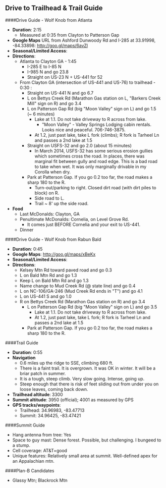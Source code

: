 Drive to Trailhead & Trail Guide
--------------------------------------------------------
####Drive Guide - Wolf Knob from Atlanta

* **Duration**: 2:15
    * Measured at 0:35 from Clayton to Patterson Gap
* **Google Maps** URL from Ashford Dunwoody Rd and I-285 at 33.91998, -84.33898: http://goo.gl/maps/6avZl
* **Seasonal/Limited Access**:
* **Directions**:
    * Atlanta to Clayton GA - 1:45
        * I-285 E to I-85 N
        * I-985 N and go 23.8
        * Straight on US-23 N + US-441 for 52
    * From Clayton GA (intersection of US-441 and US-76) to trailhead - 0:30 :
		* Straight on US-441 N and go 6.7
	    * L on Bettys Creek Rd (Marathon Gas station on L, "Barkers Creek Mill" sign on R) and go 3.4
    	* L on Patterson Gap Rd (big "Moon Valley" sign on L) and go 1.5 (~ 6 minutes)
        	* Lake at 1.1.  Do not take driveway to R across from lake.
        	    * "Moon Valley" - Valley Springs Lodging cabin rentals.  Looks nice and peaceful. 706-746-3875.
        	* At 1.2, just past lake, take L fork (climbs);  R fork is Tarheel Ln and passes a 2nd lake at 1.5
        * Straight on USFS-32 and go 2.0 (about 15 minutes)
            * In March 2014, USFS-32 has some serious erosion gullies which sometimes cross the road.  In places, there was marginal fit between gully and road edge.  This is a bad road to take when wet.  It was only marginally drivable in my Corolla when dry.
    	* Park at Patterson Gap.  If you go 0.2 too far, the road makes a sharp 180 to the R.
    	    * Turn-out/parking to right.  Closed dirt road (with dirt piles to block) on R.
    	    * Side road to L.
    	    * Trail ~ 8' up the side road.  
* **Food**
    * Last McDonalds: Clayton, GA
    * Penultimate McDonalds: Cornelia, on Level Grove Rd.
		* It comes just BEFORE Cornelia and your exit to US-441.
    * Dinner

####Drive Guide - Wolf Knob from Rabun Bald

* **Duration**: 0:45
* **Google Maps**: http://goo.gl/maps/xBeKx
* **Seasonal/Limited Access**:
* **Directions**:
	* Kelsey Mtn Rd toward paved road and go 0.3
	* L on Bald Mtn Rd and go 1.3
	* Keep L on Bald Mtn Rd and go 1.3
	* Name change to Mud Creek Rd (@ state line) and go 0.4
	* L on NC-106/GA-246 (Mud Creek Rd ends in "T") and go 4.1
	* L on US-441 S and go 1.0
	* R on Bettys Creek Rd (Marathon Gas station on R) and go 3.4
    	* L on Patterson Gap Rd (big "Moon Valley" sign on L) and go 3.5
        	* Lake at 1.1.  Do not take driveway to R across from lake.
        	* At 1.2, just past lake, take L fork;  R fork is Tarheel Ln and passes a 2nd lake at 1.5
    	* Park at Patterson Gap.  If you go 0.2 too far, the road makes a sharp 180 to the R.


####Trail Guide

* **Duration**: 0:55
* **Navigation**
    *  0.6 miles up the ridge to SSE, climbing 680 ft.
    * There is a faint trail.  It is overgrown.  It was OK in winter.  It will be a briar patch in summer.
    * It is a tough, steep climb.  Very slow going.  Intense, going up.  
    * Steep enough that there is risk of feet sliding out from under you on loose leaves, coming back down.
* **Trailhead altitude**: 3300
* **Summit altitude**: 3950 (official); 4001 as measured by GPS
* **GPS tracks/waypoints**:
    * Trailhead: 34.96983, -83.47713
    * Summit: 34.96425, -83.47421

####Summit Guide

* Hang antenna from tree: Yes
* Space to guy mast: Dense forest. Possible, but challenging.  I bungeed to a stump.
* Cell coverage: AT&T=good
* Unique features: Relatively small area at summit.  Well-defined apex for an Appalachian mtn.

####Plan-B Candidates

* Glassy Mtn; Blackrock Mtn
